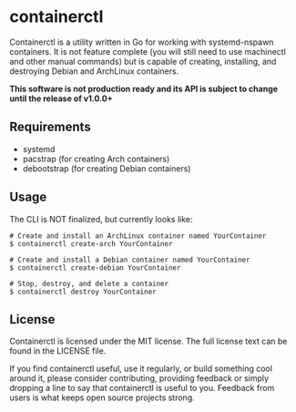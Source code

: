 containerctl
============

Containerctl is a utility written in Go for working with systemd-nspawn containers. It is not feature complete (you will still need to use machinectl and other manual commands) but is capable of creating, installing, and destroying Debian and ArchLinux containers.

**This software is not production ready and its API is subject to change until
the release of v1.0.0+**

Requirements
------------
* systemd
* pacstrap (for creating Arch containers)
* debootstrap (for creating Debian containers)

Usage
------------

The CLI is NOT finalized, but currently looks like:

```
# Create and install an ArchLinux container named YourContainer
$ containerctl create-arch YourContainer

# Create and install a Debian container named YourContainer
$ containerctl create-debian YourContainer

# Stop, destroy, and delete a container
$ containerctl destroy YourContainer
```

License
-----------
Containerctl is licensed under the MIT license. The full license text can be found in the LICENSE file.

If you find containerctl useful, use it regularly, or build something cool around it, please consider contributing, providing feedback or simply dropping a line to say that containerctl is useful to you. Feedback from users is what keeps open source projects strong.
